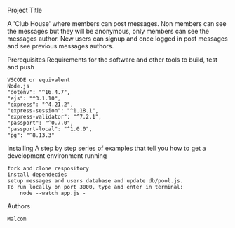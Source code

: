 Project Title

A 'Club House' where members can post messages. Non members can see the messages but they will be anonymous, only members can see the messages author. New users can signup and once logged in post messages and see previous messages authors. 

Prerequisites
Requirements for the software and other tools to build, test and push

    VSCODE or equivalent
    Node.js
    "dotenv": "^16.4.7",
    "ejs": "^3.1.10",
    "express": "^4.21.2",
    "express-session": "^1.18.1",
    "express-validator": "^7.2.1",
    "passport": "^0.7.0",
    "passport-local": "^1.0.0",
    "pg": "^8.13.3"


Installing
A step by step series of examples that tell you how to get a development environment running

    fork and clone respository
    install dependecies
    setup messages and users database and update db/pool.js.
    To run locally on port 3000, type and enter in terminal:
        node --watch app.js - 

Authors

    Malcom 


<!-- To be added

End with an example of getting some data out of the system or using it for a little demo

Running the tests
Explain how to run the automated tests for this system

Sample Tests
Explain what these tests test and why

Give an example
Style test
Checks if the best practices and the right coding style has been used.

Give an example
Deployment
Add additional notes to deploy this on a live system -->

